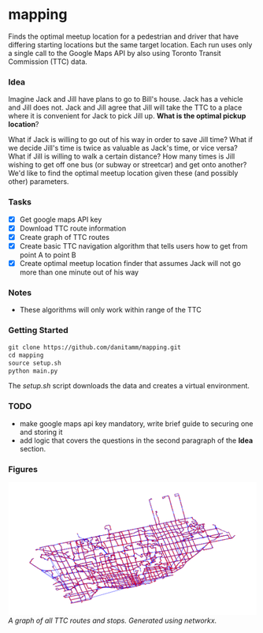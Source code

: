# mapping
Finds the optimal meetup location for a pedestrian and driver that have differing starting locations but the same target location. Each run uses only a single call to the Google Maps API by also using Toronto Transit Commission (TTC) data. 

### Idea
Imagine Jack and Jill have plans to go to Bill's house. Jack has a vehicle and Jill does not. Jack and Jill agree that Jill will take the TTC to a place where it is convenient for Jack to pick Jill up. **What is the optimal pickup location**? 

What if Jack is willing to go out of his way in order to save Jill time? What if we decide Jill's time is twice as valuable as Jack's time, or vice versa? What if Jill is willing to walk a certain distance? How many times is Jill wishing to get off one bus (or subway or streetcar) and get onto another? We'd like to find the optimal meetup location given these (and possibly other) parameters. 

### Tasks
 - [x] Get google maps API key
 - [x] Download TTC route information
 - [x] Create graph of TTC routes
 - [x] Create basic TTC navigation algorithm that tells users how to get from point A to point B
 - [x] Create optimal meetup location finder that assumes Jack will not go more than one minute out of his way

### Notes
 - These algorithms will only work within range of the TTC

### Getting Started
```
git clone https://github.com/danitamm/mapping.git
cd mapping
source setup.sh
python main.py
```
The _setup.sh_ script downloads the data and creates a virtual environment. 

### TODO
 - make google maps api key mandatory, write brief guide to securing one and storing it
 - add logic that covers the questions in the second paragraph of the **Idea** section.

### Figures
![](figures/Figure_1.png)
*A graph of all TTC routes and stops. Generated using networkx.*
